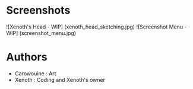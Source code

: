 # Screenshots
![Xenoth's Head - WIP] (xenoth_head_sketching.jpg)
![Screenshot Menu - WIP] (screenshot_menu.jpg)
# Authors
* Carowouine : Art
* Xenoth : Coding and Xenoth's owner
